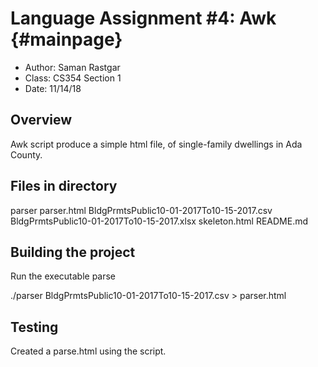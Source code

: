 # Language Assignment #4: Awk {#mainpage}

* Author: Saman Rastgar
* Class: CS354 Section 1
* Date: 11/14/18

## Overview

Awk script produce a simple html file, of single-family dwellings in Ada
County.

## Files in directory
parser
parser.html
BldgPrmtsPublic10-01-2017To10-15-2017.csv
BldgPrmtsPublic10-01-2017To10-15-2017.xlsx 
skeleton.html
README.md

## Building the project

Run the executable parse

./parser BldgPrmtsPublic10-01-2017To10-15-2017.csv > parser.html

## Testing

Created a parse.html using the script.
